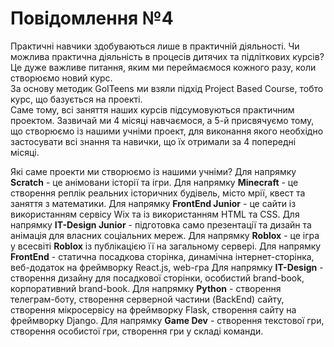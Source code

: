 # Повідомлення №4
Практичні навчики здобуваються лише в практичній діяльності. Чи можлива практична діяльність в процесів дитячих та підліткових курсів? Це дуже важливе питання, яким ми переймаємося кожного разу, коли створюємо новий курс.  
За основу методик GoITeens ми взяли підхід Project Based Course, тобто курс, що базується на проекті.  
Саме тому, всі заняття наших курсів підсумовуються практичним проектом. Зазвичай ми 4 місяці навчаємося, а 5-й присвячуємо тому, що створюємо із нашими учніми проект, для виконання якого необхідно застосувати всі знання та навички, що їх отримали за 4 попередні місяці.  

Які саме проекти ми створюємо із нашими учніми?
Для напрямку **Scratch** - це анімовани історії та ігри.
Для напрямку **Minecraft** - це створення реплік реальних історичних будівель, місто мрії, квест та заняття з математики.
Для напрямку **FrontEnd Junior** - це сайти із використанням сервісу Wix та із використанням HTML та CSS.
Для напрямку **IT-Design Junior** - підготовка само презентації та дизайн та анімація для власних соціальних мереж.
Для напрямку **Roblox** - це ігра у всесвіті **Roblox** із публікацією її на загальному сервері. 
Для напрямку **FrontEnd** - статична посадкова сторінка, динамічна інтернет-сторінка, веб-додаток на фреймворку React.js, web-гра
Для напрямку **IT-Design** - створення дизайну для посадкової сторінки, особистий brand-book, корпоративний brand-book.
Для напрямку **Python** - створення телеграм-боту, створення серверной частини (BackEnd) сайту, створення мікросервісу на фреймворку Flask, створення сайту на фреймворку Django.
Для напрямку **Game Dev** - створення текстової гри, створення особистої гри, створення гри у складі команди.